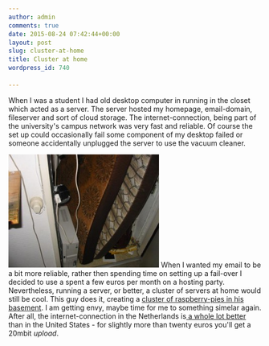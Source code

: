 ```yaml
---
author: admin
comments: true
date: 2015-08-24 07:42:44+00:00
layout: post
slug: cluster-at-home
title: Cluster at home
wordpress_id: 740

---
```


When I was a student I had old desktop computer in running in the closet which acted as a server. The server hosted my homepage, email-domain, fileserver and sort of cloud storage. The internet-connection, being part of the university's campus network was very fast and reliable. Of course the set up could occasionally fail some component of my desktop failed or someone accidentally unplugged the server to use the vacuum cleaner.

[![Server in kast](/wp-content/uploads/2015/08/fotoserverinkast-300x225.jpg)](/wp-content/uploads/2015/08/fotoserverinkast.jpg)
When I wanted my email to be a bit more reliable, rather then spending time on setting up a fail-over I decided to use a spent a few euros per month on a hosting party. Nevertheless, running a server, or better, a cluster of servers at home would still be cool. This guy does it, creating a [cluster of raspberry-pies in his basement](http://www.pidramble.com/build-your-own-raspberry-pi-cluster). I am getting envy, maybe time for me to something simelar again. After all, the internet-connection in the Netherlands is[ a whole lot better](https://www.internetten.nl/internet/vergelijking) than in the United States - for slightly more than twenty euros you'll get a 20mbit _upload_.


